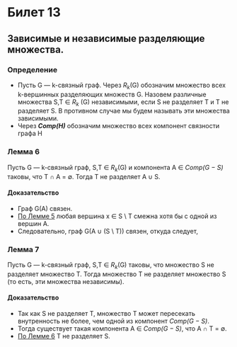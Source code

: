# Билет 13

## Зависимые и независимые разделяющие множества.

### **Определение**

+ Пусть G — k-связный граф. Через $R_k$(G) обозначим множество всех k-вершинных разделяющих множеств G. Назовем
  различные множества S,T ∈ $R_k$ (G) независимыми, если S не разделяет T и T не разделяет S. В противном случае мы
  будем называть эти множества зависимыми.
+ Через _**Comp(H)**_ обозначим множество всех компонент связности графа H

### **Лемма 6**

Пусть G — k-связный граф, S,T ∈ $R_k$(G) и компонента A ∈ _Comp(G − S)_ таковы, что T ∩ A = ∅. Тогда T не разделяет A ∪
S.

#### **Доказательство**

+ Граф G(A) связен.
+ [По Лемме 5](#лемма-5) любая вершина x ∈ S \ T смежна хотя бы с одной из вершин A.
+ Следовательно, граф G(A ∪ (S \ T)) связен, откуда следует,

### **Лемма 7**

Пусть G — k-связный граф, S,T ∈ $R_k$(G) таковы, что множество S не разделяет множество T. Тогда множество T не
разделяет множество S (то есть, эти множества независимы).

#### **Доказательство**

+ Так как S не разделяет T, множество T может пересекать внутренность не более, чем одной из компонент _Comp(G − S)_.
+ Тогда существует такая компонента A ∈ _Comp(G − S)_, что A ∩ T = ∅.
+ [По Лемме 6](#лемма-6) T не разделяет S.